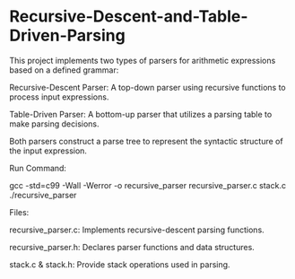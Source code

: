 # Recursive-Descent-and-Table-Driven-Parsing

This project implements two types of parsers for arithmetic expressions based on a defined grammar:

Recursive-Descent Parser: A top-down parser using recursive functions to process input expressions.

Table-Driven Parser: A bottom-up parser that utilizes a parsing table to make parsing decisions.

Both parsers construct a parse tree to represent the syntactic structure of the input expression.

Run Command:

gcc -std=c99 -Wall -Werror -o recursive_parser recursive_parser.c stack.c  
./recursive_parser

Files:

recursive_parser.c: Implements recursive-descent parsing functions.

recursive_parser.h: Declares parser functions and data structures.

stack.c & stack.h: Provide stack operations used in parsing.

